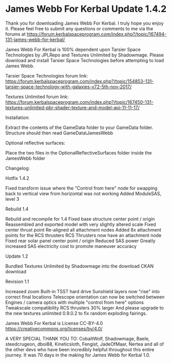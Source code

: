 # James Webb For Kerbal Update 1.4.2

Thank you for downloading James Webb For Kerbal. I truly hope you enjoy it. Please feel free to submit any questions or 
comments to me via the forums at https://forum.kerbalspaceprogram.com/index.php?/topic/167494-131-james-webb-for-kerbal/

James Webb For Kerbal is 100% dependent upon Tarsier Space Technologies by JPLRepo and Textures Unlimited by Shadowmage.
Please download and install Tarsier Space Technologies before attempting to load James Webb.



Tarsier Space Technologies forum link:
https://forum.kerbalspaceprogram.com/index.php?/topic/154853-131-tarsier-space-technology-with-galaxies-v72-5th-nov-2017/

Textures Unlimited forum link:
https://forum.kerbalspaceprogram.com/index.php?/topic/167450-131-textures-unlimited-pbr-shader-texture-and-model-api-11-11-17/



Installation:

Extract the contents of the GameData folder to your GameData folder. Structure should then read GameData\JamesWebb

Optional reflective surfaces:

Place the two files in the OptionalReflectiveSurfaces folder inside the JamesWebb folder



Changelog:

Hotfix 1.4.2

Fixed transform issue where the "Control from here" node for swapping back to vertical view from horizontal was not working
Added ModuleSAS, level 3

Rebuild 1.4

Rebuild and recompile for 1.4
Fixed base structure center point / origin
Reassembled and exported model with very slightly altered scale
Fixed center thrust point
Re-aligned all attachment nodes
Added 8x attachment points for the RCS thrusters
RCS Thrusters now have an attachment node
Fixed rear solar panel center point / origin
Reduced SAS power
Greatly increased SAS electricity cost to promote maneuver accuracy


Update 1.2

Bundled Textures Unlimited by Shadowmage into the download
CKAN download


Revision 1.1

Increased zoom
Built-in TSST hard drive
Sunshield layers now "rise" into correct final locations
Telescope orientation can now be switched between 
Engines / camera optics with multiple "control from here" options
Tweakscale compatibility
RCS thrusters 30% larger
And please upgrade to the new textures unlimited 0.9.0.2 to fix random exploding fairings.



James Webb For Kerbal is License CC-BY-4.0
https://creativecommons.org/licenses/by/4.0/


A VERY SPECIAL THANK YOU TO:
CobaltWolf, Shadowmage, Baele, steedcrugeon, dboi88, Kineticsloth, Fengist, JadeOfMaar, Nertea and all of the other devs who have
been incredibly helpful throughout this entire journey. It was 70 days in the making for James Webb for Kerbal 1.0.